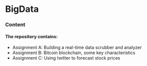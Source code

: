 # BigData

### Content
#### The repository contains:    
* Assignment A: Building a real-time data scrubber and analyzer
* Assignment B: Bitcoin blockchain, some key characteristics
* Assignment C: Using twitter to forecast stock prices
